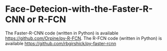 # Face-Detecion-with-the-Faster-R-CNN  or  R-FCN
The Faster-R-CNN code (written in Python) is available https://github.com/Orpine/py-R-FCN. 
The R-FCN code (written in Python) is available https://github.com/rbgirshick/py-faster-rcnn
